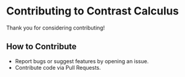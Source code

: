 # Contributing to Contrast Calculus

Thank you for considering contributing!

## How to Contribute
- Report bugs or suggest features by opening an issue.
- Contribute code via Pull Requests.